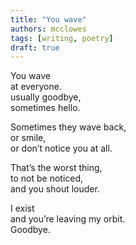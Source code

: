 ```yaml
---
title: "You wave"
authors: mcclowes
tags: [writing, poetry]
draft: true
---
```

  
You wave  
at everyone.  
usually goodbye,  
sometimes hello.  
  
<!--truncate-->    
  
Sometimes they wave back,  
or smile,  
or don’t notice you at all.  
  
That’s the worst thing,  
to not be noticed,  
and you shout louder.  
  
I exist  
and you’re leaving my orbit.  
Goodbye.  